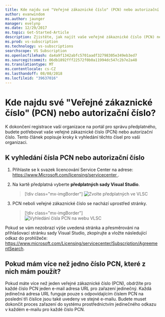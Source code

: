 ```yaml
---
title: Kde najdu své "Veřejné zákaznické číslo" (PCN) nebo autorizační číslo? | Dokumenty Microsoft
author: evanwindom
ms.author: jaunger
manager: evelynp
ms.date: 12/29/2017
ms.topic: Get-Started-Article
description: Zjistěte, jak najít vaše veřejné zákaznické číslo (PCN) nebo autorizační číslo
ms.prod: vs-subscription
ms.technology: vs-subscriptions
searchscope: VS Subscription
ms.openlocfilehash: da4a9f1342abfc5701aadf32798305e349eb3ed7
ms.sourcegitcommit: 06db1892fff22572f0b0a11994dc547c2b7e2a48
ms.translationtype: MT
ms.contentlocale: cs-CZ
ms.lasthandoff: 08/08/2018
ms.locfileid: "39637016"
---
```

# <a name="how-do-i-locate-my-public-customer-number-pcn-or-authorization-number"></a>Kde najdu své "Veřejné zákaznické číslo" (PCN) nebo autorizační číslo?

K dokončení registrace vaší organizace na portál pro správu předplatného, budete potřebovat vaše veřejné zákaznické číslo (PCN) nebo autorizační číslo. Tento článek popisuje kroky k vyhledání těchto čísel pro vaši organizaci.  

## <a name="to-locate-your-pcn-or-authorization-number"></a>K vyhledání čísla PCN nebo autorizační číslo

1.  Přihlaste se k svazek licencování Service Center na adrese: [ https://www.Microsoft.com/licensing/servicecenter ](https://www.Microsoft.com/licensing/servicecenter).

2. Na kartě předplatná vyberte **předplatných sady Visual Studio**.
    > [!div class="mx-imgBorder"]
    > ![Zvolte předplatných ve VLSC](_img/vlsc/vlsc-subscriptions.png)

3. PCN neboli veřejné zákaznické číslo se nachází uprostřed stránky.
    > [!div class="mx-imgBorder"]
    > ![Vyhledání čísla PCN na webu VLSC](_img/vlsc/vlsc-pcn.png)

    
Pokud se vám nezobrazí výše uvedená stránka a přesměrováni na přihlašovací stránku sady Visual Studio, zkopírujte a vložte následující odkaz do prohlížeče: https://www.microsoft.com/Licensing/servicecenter/Subscription/AgreementSearch.

## <a name="if-i-have-more-than-one-pcn-which-one-should-i-use"></a>Pokud mám více než jedno číslo PCN, které z nich mám použít?

Pokud máte více než jeden veřejné zákaznické číslo (PCN), obdržíte pro každé číslo PCN jeden e-mail adresa URL pro zařazení jedinečný. Každá jedinečná adresa URL funguje pouze s odpovídajícím číslem PCN na poslední tři číslice jsou také uvedeny ve stejné e-mailu. Budete muset dokončit proces zařazení do systému prostřednictvím jedinečného odkazu v každém e-mailu pro každé číslo PCN. 